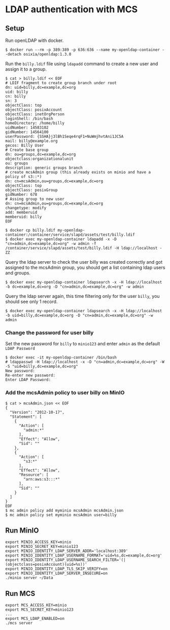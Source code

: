 # LDAP authentication with MCS

## Setup

Run openLDAP with docker.

```
$ docker run --rm -p 389:389 -p 636:636 --name my-openldap-container --detach osixia/openldap:1.3.0
```

Run the `billy.ldif` file using `ldapadd` command to create a new user and assign it to a group.

```
$ cat > billy.ldif << EOF
# LDIF fragment to create group branch under root
dn: uid=billy,dc=example,dc=org
uid: billy
cn: billy
sn: 3
objectClass: top
objectClass: posixAccount
objectClass: inetOrgPerson
loginShell: /bin/bash
homeDirectory: /home/billy
uidNumber: 14583102
gidNumber: 14564100
userPassword: {SSHA}j3lBh1Seqe4rqF1+NuWmjhvtAni1JC5A
mail: billy@example.org
gecos: Billy User
# Create base group
dn: ou=groups,dc=example,dc=org
objectclass:organizationalunit
ou: groups
description: generic groups branch
# create mcsAdmin group (this already exists on minio and have a policy of s3::*)
dn: cn=mcsAdmin,ou=groups,dc=example,dc=org
objectClass: top
objectClass: posixGroup
gidNumber: 678
# Assing group to new user
dn: cn=mcsAdmin,ou=groups,dc=example,dc=org
changetype: modify
add: memberuid
memberuid: billy
EOF

$ docker cp billy.ldif my-openldap-container:/container/service/slapd/assets/test/billy.ldif
$ docker exec my-openldap-container ldapadd -x -D "cn=admin,dc=example,dc=org" -w admin -f /container/service/slapd/assets/test/billy.ldif -H ldap://localhost -ZZ
```

Query the ldap server to check the user billy was created correctly and got assigned to the mcsAdmin group, you should get a list 
containing ldap users and groups.

```
$ docker exec my-openldap-container ldapsearch -x -H ldap://localhost -b dc=example,dc=org -D "cn=admin,dc=example,dc=org" -w admin
```

Query the ldap server again, this time filtering only for the user `billy`, you should see only 1 record.

```
$ docker exec my-openldap-container ldapsearch -x -H ldap://localhost -b uid=billy,dc=example,dc=org -D "cn=admin,dc=example,dc=org" -w admin
```

### Change the password for user billy

Set the new password for `billy` to `minio123` and enter `admin` as the default `LDAP Password` 

```
$ docker exec -it my-openldap-container /bin/bash
# ldappasswd -H ldap://localhost -x -D "cn=admin,dc=example,dc=org" -W -S "uid=billy,dc=example,dc=org"
New password:
Re-enter new password:
Enter LDAP Password:
```

### Add the mcsAdmin policy to user billy on MinIO
```
$ cat > mcsAdmin.json << EOF
{
  "Version": "2012-10-17",
  "Statement": [
    {
      "Action": [
        "admin:*"
      ],
      "Effect": "Allow",
      "Sid": ""
    },
    {
      "Action": [
        "s3:*"
      ],
      "Effect": "Allow",
      "Resource": [
        "arn:aws:s3:::*"
      ],
      "Sid": ""
    }
  ]
}
EOF
$ mc admin policy add myminio mcsAdmin mcsAdmin.json
$ mc admin policy set myminio mcsAdmin user=billy
```

## Run MinIO

```
export MINIO_ACCESS_KEY=minio
export MINIO_SECRET_KEY=minio123
export MINIO_IDENTITY_LDAP_SERVER_ADDR='localhost:389'
export MINIO_IDENTITY_LDAP_USERNAME_FORMAT='uid=%s,dc=example,dc=org'
export MINIO_IDENTITY_LDAP_USERNAME_SEARCH_FILTER='(|(objectclass=posixAccount)(uid=%s))'
export MINIO_IDENTITY_LDAP_TLS_SKIP_VERIFY=on
export MINIO_IDENTITY_LDAP_SERVER_INSECURE=on
./minio server ~/Data
```

## Run MCS

```
export MCS_ACCESS_KEY=minio
export MCS_SECRET_KEY=minio123
...
export MCS_LDAP_ENABLED=on
./mcs server
```
